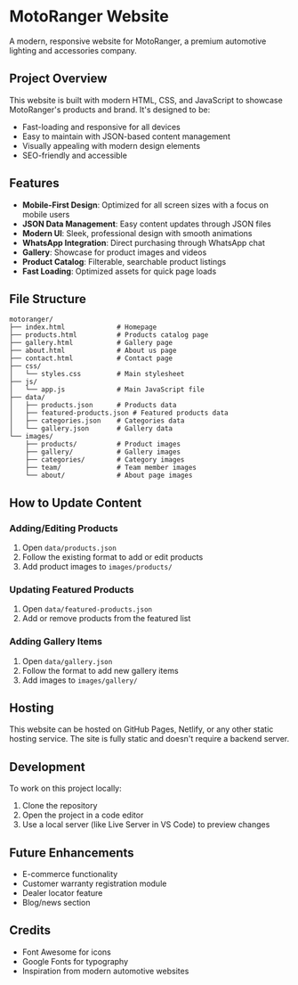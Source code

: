 # MotoRanger Website

A modern, responsive website for MotoRanger, a premium automotive lighting and accessories company.

## Project Overview

This website is built with modern HTML, CSS, and JavaScript to showcase MotoRanger's products and brand. It's designed to be:

- Fast-loading and responsive for all devices
- Easy to maintain with JSON-based content management
- Visually appealing with modern design elements
- SEO-friendly and accessible

## Features

- **Mobile-First Design**: Optimized for all screen sizes with a focus on mobile users
- **JSON Data Management**: Easy content updates through JSON files
- **Modern UI**: Sleek, professional design with smooth animations
- **WhatsApp Integration**: Direct purchasing through WhatsApp chat
- **Gallery**: Showcase for product images and videos
- **Product Catalog**: Filterable, searchable product listings
- **Fast Loading**: Optimized assets for quick page loads

## File Structure

```
motoranger/
├── index.html             # Homepage
├── products.html          # Products catalog page
├── gallery.html           # Gallery page
├── about.html             # About us page
├── contact.html           # Contact page
├── css/
│   └── styles.css         # Main stylesheet
├── js/
│   └── app.js             # Main JavaScript file
├── data/
│   ├── products.json      # Products data
│   ├── featured-products.json # Featured products data
│   ├── categories.json    # Categories data
│   └── gallery.json       # Gallery data
└── images/
    ├── products/          # Product images
    ├── gallery/           # Gallery images
    ├── categories/        # Category images
    ├── team/              # Team member images
    └── about/             # About page images
```

## How to Update Content

### Adding/Editing Products

1. Open `data/products.json`
2. Follow the existing format to add or edit products
3. Add product images to `images/products/`

### Updating Featured Products

1. Open `data/featured-products.json`
2. Add or remove products from the featured list

### Adding Gallery Items

1. Open `data/gallery.json`
2. Follow the format to add new gallery items
3. Add images to `images/gallery/`

## Hosting

This website can be hosted on GitHub Pages, Netlify, or any other static hosting service. The site is fully static and doesn't require a backend server.

## Development

To work on this project locally:

1. Clone the repository
2. Open the project in a code editor
3. Use a local server (like Live Server in VS Code) to preview changes

## Future Enhancements

- E-commerce functionality
- Customer warranty registration module
- Dealer locator feature
- Blog/news section

## Credits

- Font Awesome for icons
- Google Fonts for typography
- Inspiration from modern automotive websites
